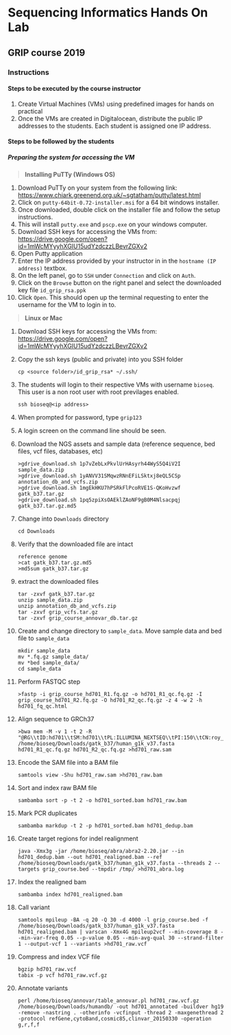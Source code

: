 # Sequencing Informatics Hands On Lab
## GRIP course 2019

### Instructions

#### Steps to be executed by the course instructor
1. Create Virtual Machines (VMs) using predefined images for hands on practical
2. Once the VMs are created in Digitalocean, distribute the public IP addresses to the students. Each student is assigned one IP address.

#### Steps to be followed by the students
##### Preparing the system for accessing the VM
> **Installing PuTTy (Windows OS)**
1. Download PuTTy on your system from the following link: https://www.chiark.greenend.org.uk/~sgtatham/putty/latest.html
2. Click on `putty-64bit-0.72-installer.msi` for a 64 bit windows installer.
3. Once downloaded, double click on the installer file and follow the setup instructions.
4. This will install `putty.exe` and `pscp.exe` on your windows computer.
5. Download SSH keys for accessing the VMs from: https://drive.google.com/open?id=1mWcMYyyhXGIU15udYzdczzLBevrZGXv2
6. Open Putty application
7. Enter the IP address provided by your instructor in in the `hostname (IP address)` textbox.
8. On the left panel, go to `SSH` under `Connection` and click on `Auth`.
9. Click on the `Browse` button on the right panel and select the downloaded key file `id_grip_rsa.ppk`
10. Click `Open`. This should open up the terminal requesting to enter the username for the VM to login in to.

> **Linux or Mac**
1. Download SSH keys for accessing the VMs from: https://drive.google.com/open?id=1mWcMYyyhXGIU15udYzdczzLBevrZGXv2
2. Copy the ssh keys (public and private) into you SSH folder
   ```
   cp <source folder>/id_grip_rsa* ~/.ssh/
   ``` 


1. The students will login to their respective VMs with username `bioseq`. This user is a non root user with root previlages enabled.
   ```
   ssh bioseq@<ip address>
   ```
2. When prompted for password, type `grip123`
3. A login screen on the command line should be seen.
4. Download the NGS assets and sample data (reference sequence, bed files, vcf files, databases, etc)
    ```
    >gdrive_download.sh 1p7vZebLxPkvlUrHAsyrh44WyS5Q4iV2I sample_data.zip
    >gdrive_download.sh 1yANVV31SMqwzRNnEFiLSktxj8eQL5CSp annotation_db_and_vcfs.zip
    >gdrive_download.sh 1mgEkHKU7hPSRkFlPcoRVE1S-QKoHvzwf gatk_b37.tar.gz
    >gdrive_download.sh 1pq5zpiXsOAEklZAoNF9gB0M4Nlsacpqj gatk_b37.tar.gz.md5
    ```
5. Change into `Downloads` directory
   ```
   cd Downloads
   ``` 
6. Verify that the downloaded file are intact
   ```
   reference genome
   >cat gatk_b37.tar.gz.md5
   >md5sum gatk_b37.tar.gz
   ```
7. extract the downloaded files
   ```
   tar -zxvf gatk_b37.tar.gz
   unzip sample_data.zip
   unzip annotation_db_and_vcfs.zip
   tar -zxvf grip_vcfs.tar.gz
   tar -zxvf grip_course_annovar_db.tar.gz

   ```
7. Create and change directory to `sample_data`. Move sample data and bed file to `sample_data`
   ```
   mkdir sample_data
   mv *.fq.gz sample_data/
   mv *bed sample_data/
   cd sample_data
   ```
8. Perform FASTQC step
   ```
   >fastp -i grip_course_hd701_R1.fq.gz -o hd701_R1_qc.fq.gz -I grip_course_hd701_R2.fq.gz -O hd701_R2_qc.fq.gz -z 4 -w 2 -h hd701_fq_qc.html
   ```
9. Align sequence to GRCh37
   ```
   >bwa mem -M -v 1 -t 2 -R "@RG\\tID:hd701\\tSM:hd701\\tPL:ILLUMINA_NEXTSEQ\\tPI:150\\tCN:roy_lab" /home/bioseq/Downloads/gatk_b37/human_g1k_v37.fasta hd701_R1_qc.fq.gz hd701_R2_qc.fq.gz >hd701_raw.sam
   ```
10. Encode the SAM file into a BAM file
    ```
    samtools view -Shu hd701_raw.sam >hd701_raw.bam
    ```
11. Sort and index raw BAM file
    ```
    sambamba sort -p -t 2 -o hd701_sorted.bam hd701_raw.bam
    ```
12. Mark PCR duplicates
    ```
    sambamba markdup -t 2 -p hd701_sorted.bam hd701_dedup.bam
    ```
13. Create target regions for indel realignment
    ```
    java -Xmx3g -jar /home/bioseq/abra/abra2-2.20.jar --in hd701_dedup.bam --out hd701_realigned.bam --ref /home/bioseq/Downloads/gatk_b37/human_g1k_v37.fasta --threads 2 --targets grip_course.bed --tmpdir /tmp/ >hd701_abra.log
    ```
14. Index the realigned bam
    ```
    sambamba index hd701_realigned.bam
    ``` 
15. Call variant
    ```
    samtools mpileup -BA -q 20 -Q 30 -d 4000 -l grip_course.bed -f /home/bioseq/Downloads/gatk_b37/human_g1k_v37.fasta hd701_realigned.bam | varscan -Xmx4G mpileup2vcf --min-coverage 8 --min-var-freq 0.05 --p-value 0.05 --min-avg-qual 30 --strand-filter 1 --output-vcf 1 --variants >hd701_raw.vcf
    ```
16. Compress and index VCF file
    ```
    bgzip hd701_raw.vcf
    tabix -p vcf hd701_raw.vcf.gz
    ```
17. Annotate variants
    ```
    perl /home/bioseq/annovar/table_annovar.pl hd701_raw.vcf.gz /home/bioseq/Downloads/humandb/ -out hd701_annotated -buildver hg19 -remove -nastring . -otherinfo -vcfinput -thread 2 -maxgenethread 2 -protocol refGene,cytoBand,cosmic85,clinvar_20150330 -operation g,r,f,f
    ```